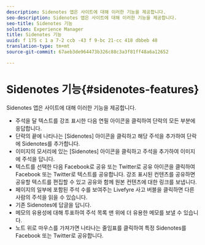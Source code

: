 ```yaml
---
description: Sidenotes 앱은 사이트에 대해 이러한 기능을 제공합니다.
seo-description: Sidenotes 앱은 사이트에 대해 이러한 기능을 제공합니다.
seo-title: Sidenotes 기능
solution: Experience Manager
title: Sidenotes 기능
uuid: f 175 c 1 a 7-2 ccb -43 f 9-bc 21-cc 418 dbbeb 48
translation-type: tm+mt
source-git-commit: 67aeb3de964473b326c88c3a3f81ff48a6a12652

---
```



# Sidenotes 기능{#sidenotes-features}

Sidenotes 앱은 사이트에 대해 이러한 기능을 제공합니다.



* 주석을 달 텍스트를 강조 표시한 다음 연필 아이콘을 클릭하여 단락의 모든 부분에 응답합니다.
* 단락의 끝에 나타나는 [Sidenotes] 아이콘을 클릭하고 해당 주석을 추가하여 단락에 Sidenotes를 추가합니다.
* 이미지의 모서리에 있는 [Sidenotes] 아이콘을 클릭하고 주석을 추가하여 이미지에 주석을 답니다.
* 텍스트를 선택한 다음 Facebook로 공유 또는 Twitter로 공유 아이콘을 클릭하여 Facebook 또는 Twitter로 텍스트를 공유합니다. 강조 표시된 컨텐츠를 공유하면 공유할 텍스트를 편집할 수 있고 공유와 함께 원본 컨텐츠에 대한 링크를 보냅니다.
* 페이지의 일부에 포함된 주석 수를 보여주는 Livefyre 사고 버블을 클릭하면 다른 사람의 주석을 읽을 수 있습니다.
* 기존 Sidenotes에 답글을 답니다.
* 메모의 유용성에 대해 투표하여 주석 목록 맨 위에 더 유용한 메모를 보낼 수 있습니다.
* 노트 위로 마우스를 가져가면 나타나는 줄임표를 클릭하여 특정 Sidenotes를 Facebook 또는 Twitter로 공유합니다.

